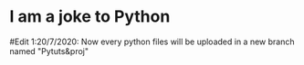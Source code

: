 # I am a joke to Python
#Edit 1:20/7/2020: Now every python files will be uploaded in a new branch named "Pytuts&proj"

